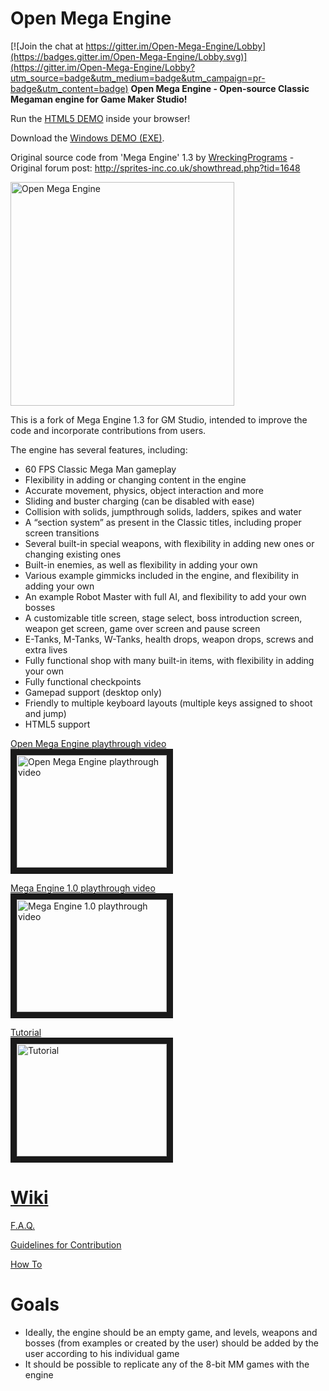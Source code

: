 # Open Mega Engine

[![Join the chat at https://gitter.im/Open-Mega-Engine/Lobby](https://badges.gitter.im/Open-Mega-Engine/Lobby.svg)](https://gitter.im/Open-Mega-Engine/Lobby?utm_source=badge&utm_medium=badge&utm_campaign=pr-badge&utm_content=badge)
**Open Mega Engine - Open-source Classic Megaman engine for Game Maker Studio!**

Run the [HTML5 DEMO](https://rawgit.com/rafaelcp/Open-Mega-Engine/master/demo/index.html) inside your browser!

Download the [Windows DEMO (EXE)](https://www.dropbox.com/s/kxaypg7ex8lloi9/OpenMegaEngine.zip?dl=0).

Original source code from 'Mega Engine' 1.3 by [WreckingPrograms](https://twitter.com/WreckingProg) - Original forum post: http://sprites-inc.co.uk/showthread.php?tid=1648

<img src="https://i.imgur.com/hOlZCn7.png" width="358" alt="Open Mega Engine" title="Open Mega Engine">

This is a fork of Mega Engine 1.3 for GM Studio, intended to improve the code and incorporate contributions from users.

The engine has several features, including:

- 60 FPS Classic Mega Man gameplay
- Flexibility in adding or changing content in the engine
- Accurate movement, physics, object interaction and more
- Sliding and buster charging (can be disabled with ease)
- Collision with solids, jumpthrough solids, ladders, spikes and water
- A “section system” as present in the Classic titles, including proper screen transitions
- Several built-in special weapons, with flexibility in adding new ones or changing existing ones
- Built-in enemies, as well as flexibility in adding your own
- Various example gimmicks included in the engine, and flexibility in adding your own
- An example Robot Master with full AI, and flexibility to add your own bosses
- A customizable title screen, stage select, boss introduction screen, weapon get screen, game over screen and pause screen
- E-Tanks, M-Tanks, W-Tanks, health drops, weapon drops, screws and extra lives
- Fully functional shop with many built-in items, with flexibility in adding your own
- Fully functional checkpoints
- Gamepad support (desktop only)
- Friendly to multiple keyboard layouts (multiple keys assigned to shoot and jump)
- HTML5 support

<a href="https://www.youtube.com/watch?v=cGZtF46oGJ8" target="_blank">Open Mega Engine playthrough video<br><img src="https://img.youtube.com/vi/cGZtF46oGJ8/0.jpg" 
alt="Open Mega Engine playthrough video" title="Open Mega Engine playthrough video" width="240" height="180" border="10" /></a>

<a href="https://www.youtube.com/watch?v=LmcvNggdHew" target="_blank">Mega Engine 1.0 playthrough video<br><img src="https://img.youtube.com/vi/LmcvNggdHew/0.jpg" 
alt="Mega Engine 1.0 playthrough video" title="Mega Engine 1.0 playthrough video" width="240" height="180" border="10" /></a>

<a href="https://www.youtube.com/playlist?list=PLZWFosEIaQq13eVkura_XwdqkgZtLEr2D" target="_blank">Tutorial<br><img src="https://img.youtube.com/vi/LT12qZz1PpM/0.jpg" 
alt="Tutorial" title="Tutorial" width="240" height="180" border="10" /></a>

# [Wiki](https://github.com/rafaelcp/Open-Mega-Engine/wiki)

[F.A.Q.](https://github.com/rafaelcp/Open-Mega-Engine/wiki/F.A.Q.) 

[Guidelines for Contribution](https://github.com/rafaelcp/Open-Mega-Engine/wiki/Guidelines-for-Contribution)

[How To](https://github.com/rafaelcp/Open-Mega-Engine/wiki/How-To)

# Goals
- Ideally, the engine should be an empty game, and levels, weapons and bosses (from examples or created by the user) should be added by the user according to his individual game 
- It should be possible to replicate any of the 8-bit MM games with the engine
